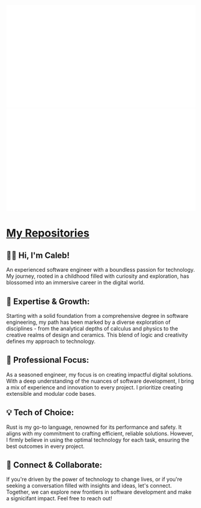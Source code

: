 ![GitHub User Statistics Dark](https://raw.githubusercontent.com/calebbarzee/profile_stats/master/generated/overview.svg#gh-dark-mode-only)
![GitHub User Statistics Light](https://raw.githubusercontent.com/calebbarzee/profile_stats/master/generated/overview.svg#gh-light-mode-only)

# [My Repositories](https://github.com/calebbarzee?tab=repositories)


## 👨‍💻 Hi, I'm Caleb!
An experienced software engineer with a boundless passion for technology. My journey, rooted in a childhood filled with curiosity and exploration, has blossomed into an immersive career in the digital world.

## 🧠 Expertise & Growth:
Starting with a solid foundation from a comprehensive degree in software engineering, my path has been marked by a diverse exploration of disciplines - from the analytical depths of calculus and physics to the creative realms of design and ceramics. This blend of logic and creativity defines my approach to technology.

## 🎯 Professional Focus:
As a seasoned engineer, my focus is on creating impactful digital solutions. With a deep understanding of the nuances of software development, I bring a mix of experience and innovation to every project. I prioritize creating extensible and modular code bases.

## 💡 Tech of Choice:
Rust is my go-to language, renowned for its performance and safety. It aligns with my commitment to crafting efficient, reliable solutions. However, I firmly believe in using the optimal technology for each task, ensuring the best outcomes in every project.

## 🤝 Connect & Collaborate:
If you're driven by the power of technology to change lives, or if you're seeking a conversation filled with insights and ideas, let's connect. Together, we can explore new frontiers in software development and make a signicifant impact. Feel free to reach out!

